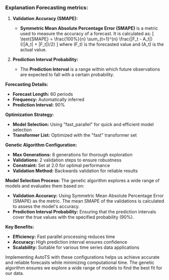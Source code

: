 ### Explanation Forecasting metrics:

1. **Validation Accuracy (SMAPE):**
   - **Symmetric Mean Absolute Percentage Error (SMAPE)** is a metric used to measure the accuracy of a forecast. It is calculated as:
     \[
     \text{SMAPE} = \frac{100\%}{n} \sum_{t=1}^{n} \frac{|F_t - A_t|}{(|A_t| + |F_t|)/2}
     \]
     where \(F_t\) is the forecasted value and \(A_t\) is the actual value.

2. **Prediction Interval Probability:**
   - The **Prediction Interval** is a range within which future observations are expected to fall with a certain probability.

**Forecasting Details:**
- **Forecast Length:** 60 periods
- **Frequency:** Automatically inferred
- **Prediction Interval:** 90%

**Optimization Strategy:**
- **Model Selection:** Using "fast_parallel" for quick and efficient model selection
- **Transformer List:** Optimized with the "fast" transformer set

**Genetic Algorithm Configuration:**
- **Max Generations:** 8 generations for thorough exploration
- **Validations:** 2 validation steps to ensure robustness
- **Constraint:** Set at 2.0 for optimal performance
- **Validation Method:** Backwards validation for reliable results

**Model Selection Process:**
The genetic algorithm explores a wide range of models and evaluates them based on:
- **Validation Accuracy:** Using Symmetric Mean Absolute Percentage Error (SMAPE) as the metric. The mean SMAPE of the validations is calculated to assess the model's accuracy.
- **Prediction Interval Probability:** Ensuring that the prediction intervals cover the true values with the specified probability (90%).

**Key Benefits:**
- **Efficiency:** Fast parallel processing reduces time
- **Accuracy:** High prediction interval ensures confidence
- **Scalability:** Suitable for various time series data applications

Implementing AutoTS with these configurations helps us achieve accurate and reliable forecasts while minimizing computational time. The genetic algorithm ensures we explore a wide range of models to find the best fit for our data.
